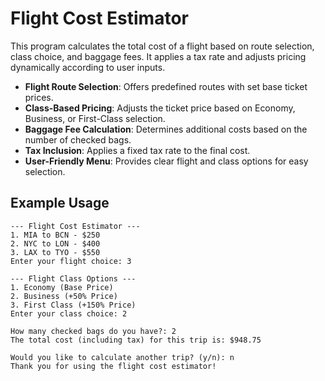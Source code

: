# Flight Cost Estimator

This program calculates the total cost of a flight based on route selection, class choice, and baggage fees. It applies a tax rate and adjusts pricing dynamically according to user inputs.

- **Flight Route Selection**: Offers predefined routes with set base ticket prices.
- **Class-Based Pricing**: Adjusts the ticket price based on Economy, Business, or First-Class selection.
- **Baggage Fee Calculation**: Determines additional costs based on the number of checked bags.
- **Tax Inclusion**: Applies a fixed tax rate to the final cost.
- **User-Friendly Menu**: Provides clear flight and class options for easy selection.

## Example Usage
```
--- Flight Cost Estimator ---
1. MIA to BCN - $250
2. NYC to LON - $400
3. LAX to TYO - $550
Enter your flight choice: 3

--- Flight Class Options ---
1. Economy (Base Price)
2. Business (+50% Price)
3. First Class (+150% Price)
Enter your class choice: 2

How many checked bags do you have?: 2
The total cost (including tax) for this trip is: $948.75

Would you like to calculate another trip? (y/n): n
Thank you for using the flight cost estimator!

```
